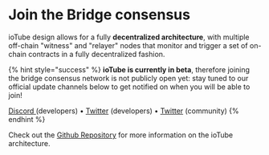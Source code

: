 # Join the Bridge consensus

ioTube design allows for a fully **decentralized architecture**, with multiple off-chain "witness" and "relayer" nodes that monitor and trigger a set of on-chain contracts in a fully decentralized fashion.&#x20;

{% hint style="success" %}
**ioTube is currently in beta**, therefore joining the bridge consensus network is not publicly open yet: stay tuned to our official update channels below to get notified on when you will be able to join!

[Discord](https://iotex.io/devdiscord)[ ](https://twitter.com/iotex\_dev)(developers) • [Twitter](https://twitter.com/iotex\_dev) (developers) • [Twitter](https://iotex.io/iotex\_io) (community)
{% endhint %}

Check out the [Github Repository](https://github.com/iotubeproject/ioTube#deployment) for more information on the ioTube architecture.&#x20;
